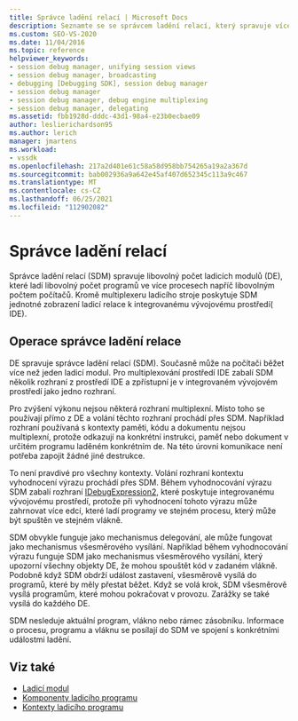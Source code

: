 ```yaml
---
title: Správce ladění relací | Microsoft Docs
description: Seznamte se se správcem ladění relací, který spravuje více ladicích modulů a ladí programy ve více procesech napříč libovolným počtem počítačů.
ms.custom: SEO-VS-2020
ms.date: 11/04/2016
ms.topic: reference
helpviewer_keywords:
- session debug manager, unifying session views
- session debug manager, broadcasting
- debugging [Debugging SDK], session debug manager
- session debug manager
- session debug manager, debug engine multiplexing
- session debug manager, delegating
ms.assetid: fbb1928d-dddc-43d1-98a4-e23b0ecbae09
author: leslierichardson95
ms.author: lerich
manager: jmartens
ms.workload:
- vssdk
ms.openlocfilehash: 217a2d401e61c58a58d958bb754265a19a2a367d
ms.sourcegitcommit: bab002936a9a642e45af407d652345c113a9c467
ms.translationtype: MT
ms.contentlocale: cs-CZ
ms.lasthandoff: 06/25/2021
ms.locfileid: "112902082"
---
```

# <a name="session-debug-manager"></a>Správce ladění relací
Správce ladění relací (SDM) spravuje libovolný počet ladicích modulů (DE), které ladí libovolný počet programů ve více procesech napříč libovolným počtem počítačů. Kromě multiplexeru ladicího stroje poskytuje SDM jednotné zobrazení ladicí relace k integrovanému vývojovému prostředí( IDE).

## <a name="session-debug-manager-operation"></a>Operace správce ladění relace
 DE spravuje správce ladění relací (SDM). Současně může na počítači běžet více než jeden ladicí modul. Pro multiplexování prostředí IDE zabalí SDM několik rozhraní z prostředí IDE a zpřístupní je v integrovaném vývojovém prostředí jako jedno rozhraní.

 Pro zvýšení výkonu nejsou některá rozhraní multiplexní. Místo toho se používají přímo z DE a volání těchto rozhraní prochádí přes SDM. Například rozhraní používaná s kontexty paměti, kódu a dokumentu nejsou multiplexní, protože odkazují na konkrétní instrukci, paměť nebo dokument v určitém programu laděném konkrétním de. Na této úrovni komunikace není potřeba zapojit žádné jiné destrukce.

 To není pravdivé pro všechny kontexty. Volání rozhraní kontextu vyhodnocení výrazu prochádí přes SDM. Během vyhodnocování výrazu SDM zabalí rozhraní [IDebugExpression2,](../../extensibility/debugger/reference/idebugexpression2.md) které poskytuje integrovanému vývojovému prostředí, protože při vyhodnocení tohoto výrazu může zahrnovat více edcí, které ladí programy ve stejném procesu, který může být spuštěn ve stejném vlákně.

 SDM obvykle funguje jako mechanismus delegování, ale může fungovat jako mechanismus všesměrového vysílání. Například během vyhodnocování výrazu funguje SDM jako mechanismus všesměrového vysílání, který upozorní všechny objekty DE, že mohou spouštět kód v zadaném vlákně. Podobně když SDM obdrží událost zastavení, všesměrově vysílá do programů, které by měly přestat běžet. Když se volá krok, SDM všesměrově vysílá programům, které mohou pokračovat v provozu. Zarážky se také vysílá do každého DE.

 SDM nesleduje aktuální program, vlákno nebo rámec zásobníku. Informace o procesu, programu a vláknu se posílají do SDM ve spojení s konkrétními událostmi ladění.

## <a name="see-also"></a>Viz také
- [Ladicí modul](../../extensibility/debugger/debug-engine.md)
- [Komponenty ladicího programu](../../extensibility/debugger/debugger-components.md)
- [Kontexty ladicího programu](../../extensibility/debugger/debugger-contexts.md)
